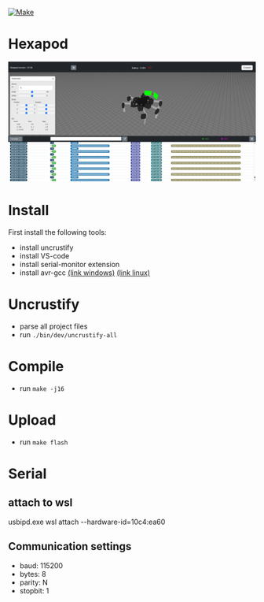 [![Make](https://github.com/berryerlouis/Hexapodcpp/actions/workflows/build.yaml/badge.svg)](https://github.com/berryerlouis/Hexapodcpp/actions/workflows/build.yaml)
 
 # Hexapod

 ![Hmi](images/HMI.png)

 # Install 
  First install the following tools:
  - install uncrustify
  - install VS-code
  - install serial-monitor extension
  - install avr-gcc [(link windows)](https://ww1.microchip.com/downloads/aemDocuments/documents/DEV/ProductDocuments/SoftwareTools/avr8-gnu-toolchain-3.7.0.1796-win32.any.x86_64.zip) [(link linux)](https://ww1.microchip.com/downloads/aemDocuments/documents/DEV/ProductDocuments/SoftwareTools/avr8-gnu-toolchain-3.7.0.1796-linux.any.x86_64.tar.gz)
 
 # Uncrustify
  - parse all project files
  - run `./bin/dev/uncrustify-all`
 
 # Compile
  - run `make -j16`
 
 # Upload
  - run `make flash`

 # Serial 
 ## attach to wsl
 usbipd.exe wsl attach --hardware-id=10c4:ea60

 ## Communication settings
 - baud: 115200
 - bytes: 8
 - parity: N
 - stopbit: 1

 
